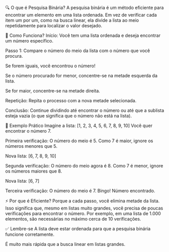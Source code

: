 🔍 O que é Pesquisa Binária?
A pesquisa binária é um método eficiente para encontrar um elemento em uma lista ordenada. Em vez de verificar cada item um por um, como na busca linear, ela divide a lista ao meio repetidamente para localizar o valor desejado.

🧠 Como Funciona?
Início: Você tem uma lista ordenada e deseja encontrar um número específico.

Passo 1: Compare o número do meio da lista com o número que você procura.

Se forem iguais, você encontrou o número!

Se o número procurado for menor, concentre-se na metade esquerda da lista.

Se for maior, concentre-se na metade direita.

Repetição: Repita o processo com a nova metade selecionada.

Conclusão: Continue dividindo até encontrar o número ou até que a sublista esteja vazia (o que significa que o número não está na lista).

📘 Exemplo Prático
Imagine a lista: [1, 2, 3, 4, 5, 6, 7, 8, 9, 10]
Você quer encontrar o número 7.

Primeira verificação: O número do meio é 5. Como 7 é maior, ignore os números menores que 5.

Nova lista: [6, 7, 8, 9, 10]

Segunda verificação: O número do meio agora é 8. Como 7 é menor, ignore os números maiores que 8.

Nova lista: [6, 7]

Terceira verificação: O número do meio é 7. Bingo! Número encontrado.

⚡ Por que é Eficiente?
Porque a cada passo, você elimina metade da lista. Isso significa que, mesmo em listas muito grandes, você precisa de poucas verificações para encontrar o número. Por exemplo, em uma lista de 1.000 elementos, são necessárias no máximo cerca de 10 verificações.

✅ Lembre-se
A lista deve estar ordenada para que a pesquisa binária funcione corretamente.

É muito mais rápida que a busca linear em listas grandes.